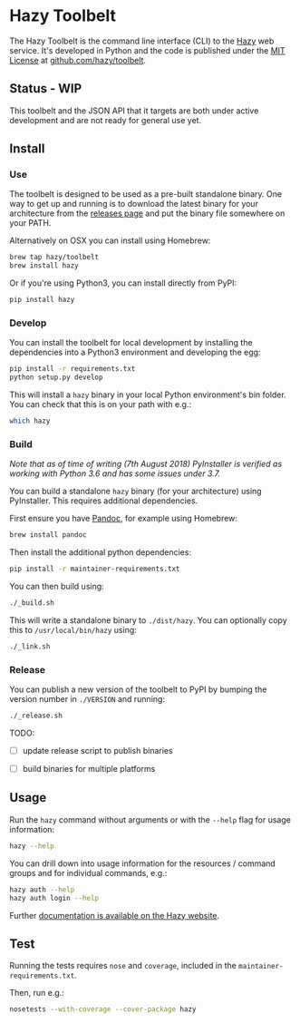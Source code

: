 
# Hazy Toolbelt

The Hazy Toolbelt is the command line interface (CLI) to the [Hazy](https://hazy.com) web service. It's developed in Python and the code is published under the [MIT License](https://github.com/hazy/toolbelt/blob/master/LICENSE) at [github.com/hazy/toolbelt](https://github.com/hazy/toolbelt).


## Status - WIP

This toolbelt and the JSON API that it targets are both under active development and are not ready for general use yet.

## Install

### Use

The toolbelt is designed to be used as a pre-built standalone binary. One way to get up and running is to download the latest binary for your architecture from the [releases page](https://github.com/hazy/toolbelt/releases) and put the binary file somewhere on your PATH.

Alternatively on OSX you can install using Homebrew:

```sh
brew tap hazy/toolbelt
brew install hazy
```

Or if you're using Python3, you can install directly from PyPI:

```sh
pip install hazy
```

### Develop

You can install the toolbelt for local development by installing the dependencies into a Python3 environment and developing the egg:

```sh
pip install -r requirements.txt
python setup.py develop
```

This will install a `hazy` binary in your local Python environment's bin folder. You can check that this is on your path with e.g.:

```sh
which hazy
```

### Build

*Note that as of time of writing (7th August 2018) PyInstaller is verified as working with Python 3.6 and has some issues under 3.7.*

You can build a standalone `hazy` binary (for your architecture) using PyInstaller. This requires additional dependencies.

First ensure you have [Pandoc](https://pandoc.org/installing.html), for example using Homebrew:

```sh
brew install pandoc
```

Then install the additional python dependencies:

```sh
pip install -r maintainer-requirements.txt
```

You can then build using:

```sh
./_build.sh
```

This will write a standalone binary to `./dist/hazy`. You can optionally copy this to `/usr/local/bin/hazy` using:

```sh
./_link.sh
```

### Release

You can publish a new version of the toolbelt to PyPI by bumping the version number in `./VERSION` and running:

```sh
./_release.sh
```

TODO:

- [ ] update release script to publish binaries
- [ ] build binaries for multiple platforms


## Usage

Run the `hazy` command without arguments or with the `--help` flag for usage information:

```sh
hazy --help
```

You can drill down into usage information for the resources / command groups and for individual commands, e.g.:

```sh
hazy auth --help
hazy auth login --help
```

Further [documentation is available on the Hazy website](https://hazy.com/docs).


## Test

Running the tests requires `nose` and `coverage`, included in the `maintainer-requirements.txt`.

Then, run e.g.:

```sh
nosetests --with-coverage --cover-package hazy
```
